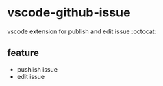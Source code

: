 # vscode-github-issue
 vscode extension for publish and edit issue :octocat:

## feature
- pushlish issue
- edit issue
